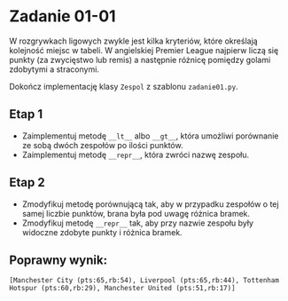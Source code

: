 # Zadanie 01-01

W rozgrywkach ligowych zwykle jest kilka kryteriów, które określają kolejność miejsc w tabeli. W angielskiej Premier League najpierw liczą się punkty (za zwycięstwo lub remis) a następnie różnicę pomiędzy golami zdobytymi a straconymi.

Dokończ implementację klasy `Zespol` z szablonu `zadanie01.py`.  

## Etap 1

- Zaimplementuj metodę `__lt__` albo `__gt__`, która umożliwi porównanie ze sobą dwóch zespołów po ilości punktów.
- Zaimplementuj metodę `__repr__`, która zwróci nazwę zespołu.

## Etap 2

- Zmodyfikuj metodę porównującą tak, aby w przypadku zespołów o tej samej liczbie punktów, brana była pod uwagę różnica bramek.
- Zmodyfikuj metodę `__repr__` tak, aby przy nazwie zespołu były widoczne zdobyte punkty i różnica bramek.

## Poprawny wynik:
```
[Manchester City (pts:65,rb:54), Liverpool (pts:65,rb:44), Tottenham Hotspur (pts:60,rb:29), Manchester United (pts:51,rb:17)]
```


